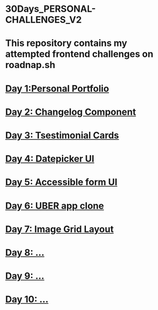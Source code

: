 # 30Days_PERSONAL-CHALLENGES_V2  

# This repository contains my attempted frontend challenges on roadnap.sh 

# <a href="https://roadmap.sh/projects/portfolio-website">Day 1:Personal Portfolio</a> 

# <a href="https://roadmap.sh/projects/changelog-component">Day 2: Changelog Component</a>

# <a href="https://roadmap.sh/projects/testimonial-cards">Day 3: Tsestimonial Cards</a>

# <a href="https://roadmap.sh/projects/datepicker-ui">Day 4: Datepicker UI</a>

# <a href="https://roadmap.sh/projects/accessible-form-uit">Day 5: Accessible form UI</a>

# <a href="https://roadmap.sh/projects/changelog-component">Day 6: UBER app clone </a>

# <a href="https://roadmap.sh/projects/image-grid">Day 7: Image Grid Layout</a>

# <a href="https://roadmap.sh/projects/image-grid">Day 8: ...</a>

# <a href="https://roadmap.sh/projects/image-grid">Day 9: ...</a>

# <a href="https://roadmap.sh/projects/image-grid">Day 10: ...</a>

